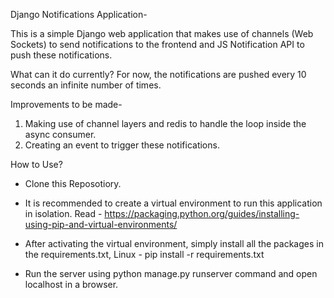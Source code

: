 Django Notifications Application- 

This is a simple Django web application that makes use of channels (Web Sockets) to send notifications to the frontend and JS Notification API to push these notifications. 

What can it do currently?
For now, the notifications are pushed every 10 seconds an infinite number of times.

Improvements to be made- 
1. Making use of channel layers and redis to handle the loop inside the async consumer. 
2. Creating an event to trigger these notifications. 

How to Use?
- Clone this Reposotiory. 

- It is recommended to create a virtual environment to run this application in isolation.
Read - https://packaging.python.org/guides/installing-using-pip-and-virtual-environments/

- After activating the virtual environment, simply install all the packages in the requirements.txt, 
    Linux - pip install -r requirements.txt

- Run the server using python manage.py runserver command and open localhost in a browser. 
